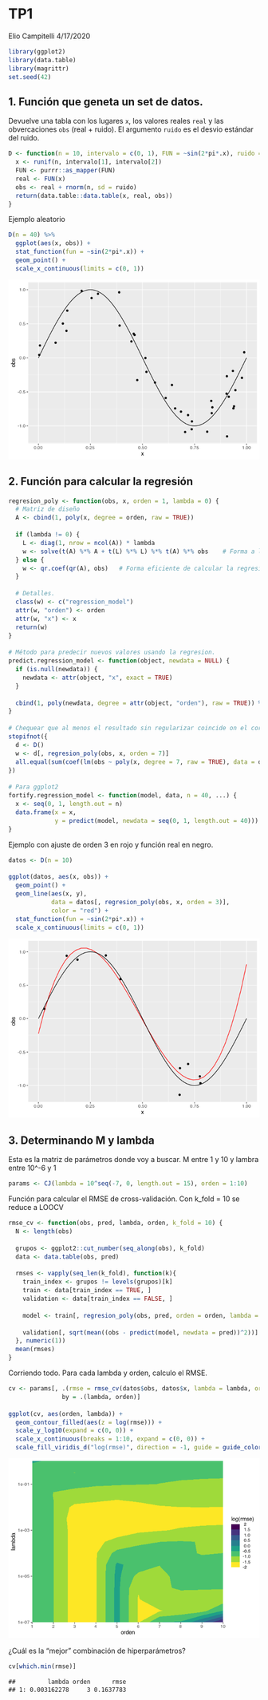 TP1
================
Elio Campitelli
4/17/2020

``` r
library(ggplot2)
library(data.table)
library(magrittr)
set.seed(42)
```

## 1\. Función que geneta un set de datos.

Devuelve una tabla con los lugares `x`, los valores reales `real` y las
obvercaciones `obs` (real + ruido). El argumento `ruido` es el desvio
estándar del
ruido.

``` r
D <- function(n = 10, intervalo = c(0, 1), FUN = ~sin(2*pi*.x), ruido = 0.2) {
  x <- runif(n, intervalo[1], intervalo[2])
  FUN <- purrr::as_mapper(FUN)
  real <- FUN(x)
  obs <- real + rnorm(n, sd = ruido)
  return(data.table::data.table(x, real, obs))
}
```

Ejemplo aleatorio

``` r
D(n = 40) %>% 
  ggplot(aes(x, obs)) +
  stat_function(fun = ~sin(2*pi*.x)) +
  geom_point() +
  scale_x_continuous(limits = c(0, 1))
```

![sdfdsf](README_files/figure-gfm/unnamed-chunk-3-1.png)

## 2\. Función para calcular la regresión

``` r
regresion_poly <- function(obs, x, orden = 1, lambda = 0) {
  # Matriz de diseño
  A <- cbind(1, poly(x, degree = orden, raw = TRUE))
  
  if (lambda != 0) {
    L <- diag(1, nrow = ncol(A)) * lambda
    w <- solve(t(A) %*% A + t(L) %*% L) %*% t(A) %*% obs    # Forma a lo bruto.
  } else {
    w <- qr.coef(qr(A), obs)   # Forma eficiente de calcular la regresion
  }
  
  # Detalles. 
  class(w) <- c("regression_model")
  attr(w, "orden") <- orden
  attr(w, "x") <- x
  return(w)
}

# Método para predecir nuevos valores usando la regresion.
predict.regression_model <- function(object, newdata = NULL) {
  if (is.null(newdata)) {
    newdata <- attr(object, "x", exact = TRUE)
  }
  
  cbind(1, poly(newdata, degree = attr(object, "orden"), raw = TRUE)) %*% object
}

# Chequear que al menos el resultado sin regularizar coincide on el correcto.
stopifnot({
  d <- D()
  w <- d[, regresion_poly(obs, x, orden = 7)]  
  all.equal(sum(coef(lm(obs ~ poly(x, degree = 7, raw = TRUE), data = d)) - w), 0)
})

# Para ggplot2
fortify.regression_model <- function(model, data, n = 40, ...) {
  x <- seq(0, 1, length.out = n)
  data.frame(x = x, 
             y = predict(model, newdata = seq(0, 1, length.out = 40)))
}
```

Ejemplo con ajuste de orden 3 en rojo y función real en negro.

``` r
datos <- D(n = 10)

ggplot(datos, aes(x, obs)) +
  geom_point() +
  geom_line(aes(x, y), 
            data = datos[, regresion_poly(obs, x, orden = 3)],
            color = "red") +
  stat_function(fun = ~sin(2*pi*.x)) +
  scale_x_continuous(limits = c(0, 1))
```

![](README_files/figure-gfm/unnamed-chunk-5-1.png)<!-- -->

## 3\. Determinando M y lambda

Esta es la matriz de parámetros donde voy a buscar. M entre 1 y 10 y
lambra entre 10^-6 y 1

``` r
params <- CJ(lambda = 10^seq(-7, 0, length.out = 15), orden = 1:10)
```

Función para calcular el RMSE de cross-validación. Con k\_fold = 10 se
reduce a LOOCV

``` r
rmse_cv <- function(obs, pred, lambda, orden, k_fold = 10) {
  N <- length(obs)
  
  grupos <- ggplot2::cut_number(seq_along(obs), k_fold)
  data <- data.table(obs, pred)
  
  rmses <- vapply(seq_len(k_fold), function(k){
    train_index <- grupos != levels(grupos)[k] 
    train <- data[train_index == TRUE, ]
    validation <- data[train_index == FALSE, ]
    
    model <- train[, regresion_poly(obs, pred, orden = orden, lambda = lambda)]
    
    validation[, sqrt(mean((obs - predict(model, newdata = pred))^2))]
  }, numeric(1))
  mean(rmses)
}
```

Corriendo todo. Para cada lambda y orden, calculo el
RMSE.

``` r
cv <- params[, .(rmse = rmse_cv(datos$obs, datos$x, lambda = lambda, orden = orden)),
               by = .(lambda, orden)]

ggplot(cv, aes(orden, lambda)) +
  geom_contour_filled(aes(z = log(rmse))) +
  scale_y_log10(expand = c(0, 0)) +
  scale_x_continuous(breaks = 1:10, expand = c(0, 0)) +
  scale_fill_viridis_d("log(rmse)", direction = -1, guide = guide_colorsteps(show.limits = TRUE))
```

![](README_files/figure-gfm/unnamed-chunk-8-1.png)<!-- -->

¿Cuál es la “mejor” combinación de hiperparámetros?

``` r
cv[which.min(rmse)]
```

    ##         lambda orden      rmse
    ## 1: 0.003162278     3 0.1637783
